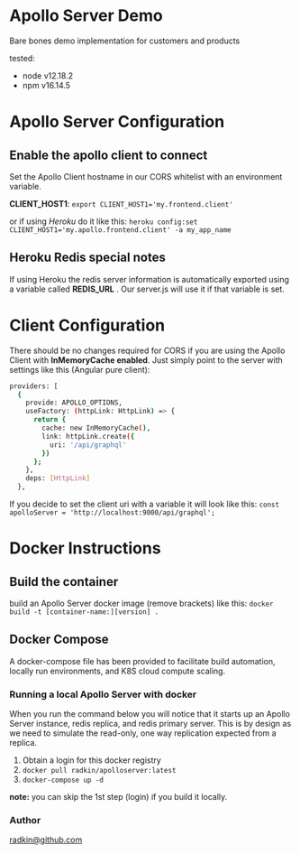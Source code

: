 # Apollo Server Demo
Bare bones demo implementation for customers and products

tested:
* node v12.18.2
* npm v16.14.5

# Apollo Server Configuration

## Enable the apollo client to connect
Set the Apollo Client hostname in our CORS whitelist with an environment variable.

 **CLIENT_HOST1**:
`export CLIENT_HOST1='my.frontend.client'`

or if using _Heroku_ do it like this:
`heroku config:set CLIENT_HOST1='my.apollo.frontend.client' -a my_app_name`

## Heroku Redis special notes
If using Heroku the redis server information is automatically exported using a variable called **REDIS_URL** . Our server.js will use it if that variable is set.

# Client Configuration
There should be no changes required for CORS if you are using the Apollo Client with **InMemoryCache enabled**. Just simply point to the server with settings like this (Angular pure client):
```bash
providers: [
  {
    provide: APOLLO_OPTIONS,
    useFactory: (httpLink: HttpLink) => {
      return {
        cache: new InMemoryCache(),
        link: httpLink.create({
          uri: '/api/graphql'
        })
      };
    },
    deps: [HttpLink]
  },
  ```
If you decide to set the client uri with a variable it will look like this:
`const apolloServer = 'http://localhost:9000/api/graphql';`

# Docker Instructions

## Build the container
build an Apollo Server docker image (remove brackets) like this:
`docker build -t [container-name:][version] .`

## Docker Compose
A docker-compose file has been provided to facilitate build automation, locally run environments, and K8S cloud compute scaling.

### Running a local Apollo Server with docker
When you run the command below you will notice that it starts up an Apollo Server instance, redis replica, and redis primary server. This is by design as we need to simulate the read-only, one way replication expected from a replica.
1. Obtain a login for this docker registry
2. `docker pull radkin/apolloserver:latest`
3. `docker-compose up -d`

**note:** you can skip the 1st step (login) if you build it locally.
### Author
radkin@github.com
